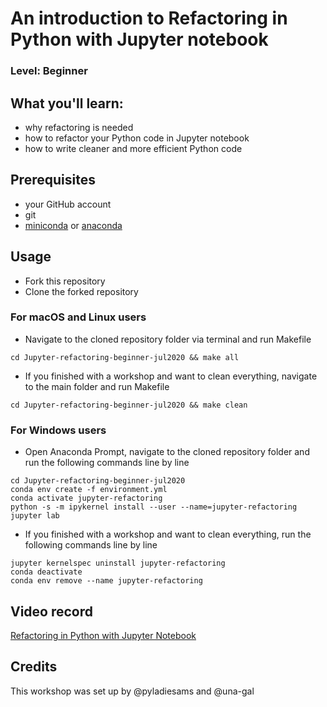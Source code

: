 # An introduction to Refactoring in Python with Jupyter notebook
### Level: Beginner 

## What you'll learn:
- why refactoring is needed
- how to refactor your Python code in Jupyter notebook
- how to write cleaner and more efficient Python code

## Prerequisites
* your GitHub account
* git
* [miniconda](https://docs.conda.io/en/latest/miniconda.html) or [anaconda](https://www.anaconda.com/products/individual)

## Usage
* Fork this repository
* Clone the forked repository

### For macOS and Linux users
* Navigate to the cloned repository folder via terminal and run Makefile
```
cd Jupyter-refactoring-beginner-jul2020 && make all
```
* If you finished with a workshop and want to clean everything, navigate to the main folder and run Makefile
```
cd Jupyter-refactoring-beginner-jul2020 && make clean
```

### For Windows users
* Open Anaconda Prompt, navigate to the cloned repository folder and run the following commands line by line
```
cd Jupyter-refactoring-beginner-jul2020
conda env create -f environment.yml
conda activate jupyter-refactoring
python -s -m ipykernel install --user --name=jupyter-refactoring
jupyter lab
```
* If you finished with a workshop and want to clean everything, run the following commands line by line
```
jupyter kernelspec uninstall jupyter-refactoring
conda deactivate
conda env remove --name jupyter-refactoring
```

## Video record
[Refactoring in Python with Jupyter Notebook](https://youtu.be/VHUWwwuvkLk)

## Credits
This workshop was set up by @pyladiesams and @una-gal
